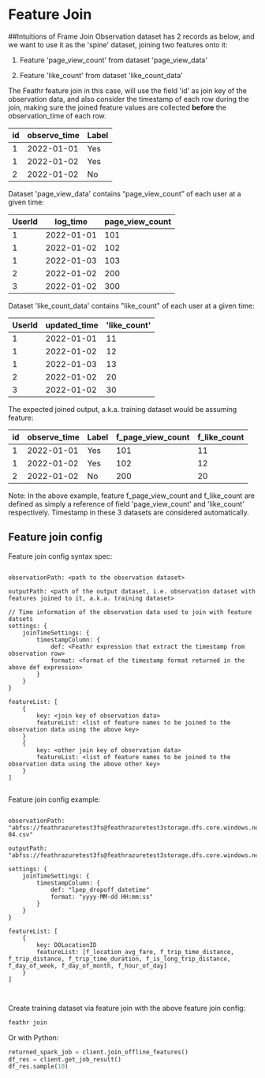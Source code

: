 # Feature Join
##Intuitions of Frame Join
Observation dataset has 2 records as below, and we want to use it as the 'spine' dataset, joining two 
features onto it:

1) Feature 'page_view_count' from dataset 'page_view_data'

2) Feature 'like_count' from dataset 'like_count_data' 

The Feathr feature join in this case, will use the field 'id' as join key of the observation data,
and also consider the timestamp of each row during the join, making sure the joined feature values are 
collected **before** the observation_time of each row.

| id | observe_time | Label 
| --- | --- | --- 
| 1 | 2022-01-01 | Yes 
| 1 | 2022-01-02 | Yes 
| 2 | 2022-01-02 | No 


Dataset 'page_view_data' contains “page_view_count” of each user at a given time:

| UserId | log_time | page_view_count |
| --- | --- | --- | 
|1 | 2022-01-01 | 101 |
|1 | 2022-01-02 | 102 |
|1 | 2022-01-03 | 103 |
|2 | 2022-01-02 | 200 |
|3 | 2022-01-02 | 300 |


Dataset 'like_count_data' contains "like_count" of each user at a given time:

| UserId | updated_time | 'like_count' |
| --- | --- | --- | 
|1 | 2022-01-01 | 11 |
|1 | 2022-01-02 | 12 |
|1 | 2022-01-03 | 13 |
|2 | 2022-01-02 | 20 |
|3 | 2022-01-02 | 30 |

The expected joined output, a.k.a. training dataset would be assuming feature:

| id | observe_time | Label | f_page_view_count | f_like_count|
| --- | --- | --- | --- | --- |
|1 | 2022-01-01 | Yes | 101 | 11 |
|1 | 2022-01-02 | Yes | 102 | 12 |
|2 | 2022-01-02 | No | 200 | 20

Note: In the above example, feature f_page_view_count and f_like_count are defined as simply a reference of field
'page_view_count' and 'like_count' respectively. Timestamp in these 3 datasets are considered automatically.

## Feature join config

Feature join config syntax spec:

```

observationPath: <path to the observation dataset>
        
outputPath: <path of the output dataset, i.e. observation dataset with features joined to it, a.k.a. training dataset>
        
// Time information of the observation data used to join with feature datsets
settings: {
    joinTimeSettings: {
        timestampColumn: {
            def: <Feathr expression that extract the timestamp from observation row>
            format: <format of the timestamp format returned in the above def expression>
        }
    }
}

featureList: [
    {
        key: <join key of observation data>
        featureList: <list of feature names to be joined to the observation data using the above key>
    }
    {
        key: <other join key of observation data>
        featureList: <list of feature names to be joined to the observation data using the above other key>
    }
]


```

Feature join config example:

```

observationPath: "abfss://feathrazuretest3fs@feathrazuretest3storage.dfs.core.windows.net/demo_data/green_tripdata_2020-04.csv"
        
outputPath: "abfss://feathrazuretest3fs@feathrazuretest3storage.dfs.core.windows.net/demo_data/output.avro"
        
settings: {
    joinTimeSettings: {
        timestampColumn: {
            def: "lpep_dropoff_datetime"
            format: "yyyy-MM-dd HH:mm:ss"
        }
    }
}

featureList: [
    {
        key: DOLocationID
        featureList: [f_location_avg_fare, f_trip_time_distance, f_trip_distance, f_trip_time_duration, f_is_long_trip_distance, f_day_of_week, f_day_of_month, f_hour_of_day]
    }
]



```



Create training dataset via feature join with the above feature join config:
```bash
feathr join
```
Or with Python:
```python
returned_spark_job = client.join_offline_features()
df_res = client.get_job_result()
df_res.sample(10)
```


